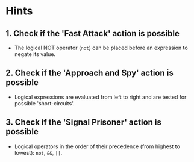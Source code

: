 # Hints

## 1. Check if the 'Fast Attack' action is possible

- The logical NOT operator (`not`) can be placed before an expression to negate its value.

## 2. Check if the 'Approach and Spy' action is possible

- Logical expressions are evaluated from left to right and are tested for possible 'short-circuits'.

## 3. Check if the 'Signal Prisoner' action is possible

- Logical operators in the order of their precedence (from highest to lowest): `not`, `&&`, `||`.
